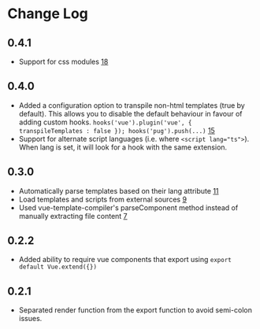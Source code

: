 # Change Log

## 0.4.1
- Support for css modules [18](https://github.com/jackmellis/require-extension-hooks-vue/issues/18)

## 0.4.0
- Added a configuration option to transpile non-html templates (true by default). This allows you to disable the default behaviour in favour of adding custom hooks. `hooks('vue').plugin('vue', { transpileTemplates : false }); hooks('pug').push(...)` [15](https://github.com/jackmellis/require-extension-hooks-vue/issues/15)
- Support for alternate script languages (i.e. where `<script lang="ts">`). When lang is set, it will look for a hook with the same extension.

## 0.3.0
- Automatically parse templates based on their lang attribute [11](https://github.com/jackmellis/require-extension-hooks-vue/issues/11)
- Load templates and scripts from external sources [9](https://github.com/jackmellis/require-extension-hooks-vue/issues/9)
- Used vue-template-compiler's parseComponent method instead of manually extracting file content [7](https://github.com/jackmellis/require-extension-hooks-vue/issues/7)

## 0.2.2
- Added ability to require vue components that export using `export default Vue.extend({})`

## 0.2.1
- Separated render function from the export function to avoid semi-colon issues.
